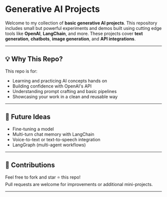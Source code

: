 # Generative AI Projects

Welcome to my collection of **basic generative AI projects**. This repository includes small but powerful experiments and demos built using cutting edge tools like **OpenAI**, **LangChain**, and more. These projects cover **text generation**, **chatbots**, **image generation**, and **API integrations**.

---

## 💡 Why This Repo?

This repo is for:

- Learning and practicing AI concepts hands on
- Building confidence with OpenAI's API
- Understanding prompt crafting and basic pipelines
- Showcasing your work in a clean and reusable way

---

## 🧠 Future Ideas

- Fine-tuning a model
- Multi-turn chat memory with LangChain
- Voice-to-text or text-to-speech integration
- LangGraph (multi-agent workflows)

---

## 🤝 Contributions

Feel free to fork and star ⭐ this repo!  
Pull requests are welcome for improvements or additional mini-projects.

---


